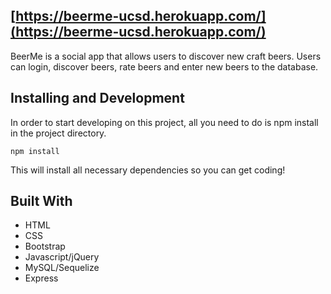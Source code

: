 ## [https://beerme-ucsd.herokuapp.com/](https://beerme-ucsd.herokuapp.com/)
BeerMe is a social app that allows users to discover new craft beers. Users can login, discover beers, rate beers and enter new beers to the database.

## Installing and Development
In order to start developing on this project, all you need to do is npm install in the project directory.

```
npm install
```
This will install all necessary dependencies so you can get coding!

## Built With
* HTML
* CSS
* Bootstrap
* Javascript/jQuery
* MySQL/Sequelize
* Express
